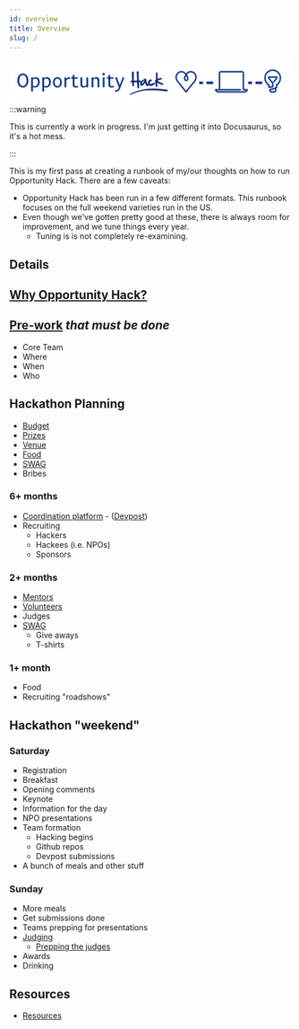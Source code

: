 ```yaml
---
id: overview
title: Overview
slug: /
---
```

![Opportunity Hack Banner Logo](assets/PayBlue/banner_pb.png)
:::warning

This is currently a work in progress.  I'm just getting it into Docusaurus, so it's a hot mess.

:::

This is my first pass at creating a runbook of my/our thoughts on how to run Opportunity Hack.  There are a few caveats:
* Opportunity Hack has been run in a few different formats.  This runbook focuses on the full weekend varieties run in the US.  
* Even though we've gotten pretty good at these, there is always room for improvement, and we tune things every year.
  * Tuning is is not completely re-examining.


## Details
## [Why Opportunity Hack?](opportunity.md)
## [Pre-work](pre-work.md) *that must be done*
  * Core Team
  * Where
  * When
  * Who
## Hackathon Planning
  * [Budget](budget.md)
  * [Prizes](prizes.md)
  * [Venue](venue.md)
  * [Food](food.md)
  * [SWAG](SWAG.md)
  * Bribes 
### 6+ months
  * [Coordination platform](devpost.md) - ([Devpost](https://www.devpost.com))
  * Recruiting 
    * Hackers
    * Hackees (i.e. NPOs)
    * Sponsors
### 2+ months
  * [Mentors](mentors.md)
  * [Volunteers](volunteers.md)
  * Judges
  * [SWAG](SWAG.md)
    * Give aways
    * T-shirts
### 1+ month
  * Food
  * Recruiting "roadshows"
## Hackathon "weekend" 
### Saturday
  * Registration
  * Breakfast
  * Opening comments
  * Keynote
  * Information for the day
  * NPO presentations
  * Team formation
    * Hacking begins
    * Github repos
    * Devpost submissions
  * A bunch of meals and other stuff 
### Sunday
  * More meals
  * Get submissions done
  * Teams prepping for presentations
  * [Judging](judging.md)
    * [Prepping the judges](prepping-judges.md)
  * Awards
  * Drinking

## Resources
*  [Resources](resources/resources.md)

